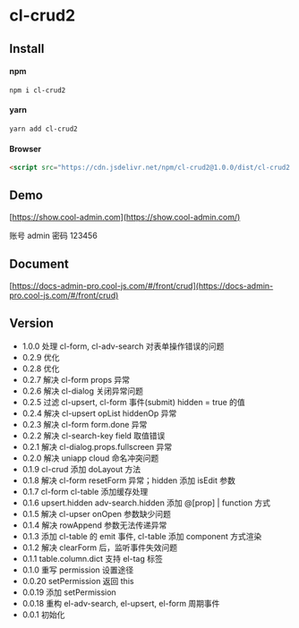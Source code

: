 # cl-crud2

## Install

#### npm

```shell
npm i cl-crud2
```

#### yarn

```shell
yarn add cl-crud2
```

#### Browser

```html
<script src="https://cdn.jsdelivr.net/npm/cl-crud2@1.0.0/dist/cl-crud2.min.js"></script>
```

## Demo

[https://show.cool-admin.com](https://show.cool-admin.com/)

账号 admin
密码 123456

## Document

[https://docs-admin-pro.cool-js.com/#/front/crud](https://docs-admin-pro.cool-js.com/#/front/crud)

## Version

-   1.0.0 处理 cl-form, cl-adv-search 对表单操作错误的问题
-   0.2.9 优化
-   0.2.8 优化
-   0.2.7 解决 cl-form props 异常
-   0.2.6 解决 cl-dialog 关闭异常问题
-   0.2.5 过滤 cl-upsert, cl-form 事件(submit) hidden = true 的值
-   0.2.4 解决 cl-upsert opList hiddenOp 异常
-   0.2.3 解决 cl-form form.done 异常
-   0.2.2 解决 cl-search-key field 取值错误
-   0.2.1 解决 cl-dialog.props.fullscreen 异常
-   0.2.0 解决 uniapp cloud 命名冲突问题
-   0.1.9 cl-crud 添加 doLayout 方法
-   0.1.8 解决 cl-form resetForm 异常；hidden 添加 isEdit 参数
-   0.1.7 cl-form cl-table 添加缓存处理
-   0.1.6 upsert.hidden adv-search.hidden 添加 @[prop] | function 方式
-   0.1.5 解决 cl-upser onOpen 参数缺少问题
-   0.1.4 解决 rowAppend 参数无法传递异常
-   0.1.3 添加 cl-table 的 emit 事件, cl-table 添加 component 方式渲染
-   0.1.2 解决 clearForm 后，监听事件失效问题
-   0.1.1 table.column.dict 支持 el-tag 标签
-   0.1.0 重写 permission 设置途径
-   0.0.20 setPermission 返回 this
-   0.0.19 添加 setPermission
-   0.0.18 重构 el-adv-search, el-upsert, el-form 周期事件
-   0.0.1 初始化
